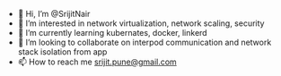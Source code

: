 - 👋 Hi, I’m @SrijitNair
- 👀 I’m interested in network virtualization, network scaling, security
- 🌱 I’m currently learning kubernates, docker, linkerd
- 💞️ I’m looking to collaborate on interpod communication and network stack isolation from app
- 📫 How to reach me srijit.pune@gmail.com

<!---
SrijitNair/SrijitNair is a ✨ special ✨ repository because its `README.md` (this file) appears on your GitHub profile.
You can click the Preview link to take a look at your changes.
--->
